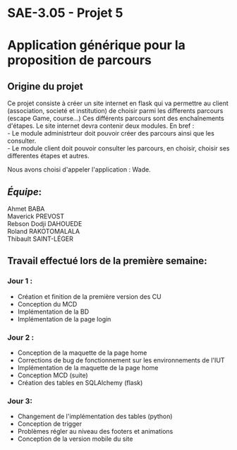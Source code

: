 # SAE-3.05 - Projet 5

# Application générique pour la proposition de parcours

## Origine du projet
  Ce projet consiste à créer un site internet en flask qui va permettre au client (association, societé et institution) de choisir parmi les differents parcours (escape Game, course...)
  Ces différents parcours sont des enchaînements d'étapes.
  Le site internet devra contenir deux modules.
  En bref :  
    - Le module administrteur doit pouvoir créer des parcours ainsi que les consulter.  
    - Le module client doit pouvoir consulter les parcours, en choisir, choisir ses differentes étapes et autres.  
  
Nous avons choisi d'appeler l'application : Wade.  
  
## **_Équipe_**:
Ahmet BABA  
Maverick PREVOST  
Rebson Dodji DAHOUEDE  
Roland RAKOTOMALALA  
Thibault SAINT-LÉGER  
  
## **Travail effectué lors de la première semaine**:
### Jour 1 :
  - Création et finition de la première version des CU
  - Conception du MCD
  - Implémentation de la BD
  - Implémentation de la page login

### Jour 2 :
  - Conception de la maquette de la page home
  - Corrections de bug de fonctionnement sur les environnements de l'IUT
  - Implémentation de la maquette de la page home
  - Conception MCD (suite)
  - Création des tables en SQLAlchemy (flask)

### Jour 3:
  - Changement de l'implémentation des tables (python)
  - Conception de trigger
  - Problèmes régler au niveau des footers et animations
  - Conception de la version mobile du site